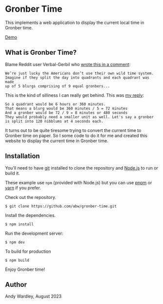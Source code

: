 # Gronber Time

This implements a web application to display the current local time in
Gronber time.

[Demo](https://abw.github.io/gronber-time/)

## What is Gronber Time?

Blame Reddit user Verbal-Gerbil who
[wrote this in a comment](https://www.reddit.com/r/AskUK/comments/15g2fcz/when_you_see_a_24_hour_time_format_do_you/jugpicg/):

```
We’re just lucky the Americans don’t use their own wild time system.
Imagine if they split the day into quadrants and each quadrant was made
up of 5 blurgs comprising of 9 equal gronbers...
```

This is the kind of silliness I can really get behind.  This was
[my reply](https://www.reddit.com/r/AskUK/comments/15g2fcz/when_you_see_a_24_hour_time_format_do_you/juh6lbv/):

```
So a quadrant would be 6 hours or 360 minutes.
That means a blurg would be 360 minutes / 5 = 72 minutes
And a gronber would be 72 / 9 = 8 minutes or 480 seconds
They would probably need a smaller unit as well. Let's say a gronber
is split into 120 nibblums at 4 seconds each.
```

It turns out to be quite tiresome trying to convert the current time to
Gronber time on paper.  So I some code to do it for me and created this
website to display the current time in Gronber time.

## Installation

You'll need to have [git](https://git-scm.com/) installed to clone the
repository and [Node.js](https://nodejs.org/) to run or build it.

These example use `npm` (provided with Node.js) but you can use
[pnpm](https://pnpm.io/) or [yarn](https://yarnpkg.com/) if you prefer.

Check out the repository.

```
$ git clone https://github.com/abw/gronber-time.git
```

Install the dependencies.

```
$ npm install
```

Run the development server:

```
$ npm dev
```

To build for production

```
$ npm build
```

Enjoy Gronber time!

## Author

Andy Wardley, August 2023